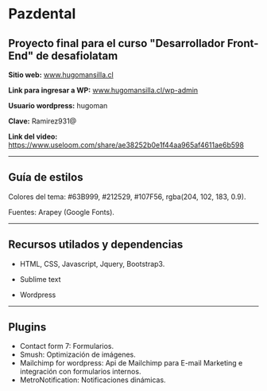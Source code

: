 # Pazdental
## Proyecto final para el curso "Desarrollador Front-End" de desafiolatam

**Sitio web:** www.hugomansilla.cl

**Link para ingresar a WP:** www.hugomansilla.cl/wp-admin

**Usuario wordpress:** hugoman 

**Clave:** Ramirez931@

**Link del video:** https://www.useloom.com/share/ae38252b0e1f44aa965af4611ae6b598

---------------------------------------------------------------------------------------
## Guía de estilos 

Colores del tema: #63B999, #212529, #107F56, rgba(204, 102, 183, 0.9).

Fuentes: Arapey (Google Fonts).

---------------------------------------------------------------------------------------

## Recursos utilados y dependencias

- HTML, CSS, Javascript, Jquery, Bootstrap3.

- Sublime text 

- Wordpress 

--------------------------------------------------------------------------------------

## Plugins

- Contact form 7: Formularios.
- Smush: Optimización de imágenes.
- Mailchimp for wordpress: Api de Mailchimp para E-mail Marketing e integración con formularios internos.
- MetroNotification: Notificaciones dinámicas. 

